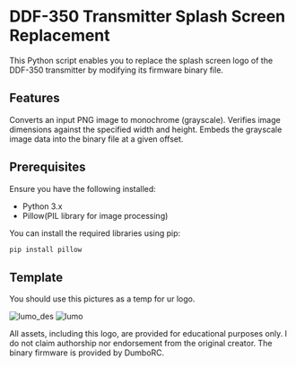 # DDF-350 Transmitter Splash Screen Replacement

This Python script enables you to replace the splash screen logo of the DDF-350 transmitter by modifying its firmware binary file.

## Features

Converts an input PNG image to monochrome (grayscale).
Verifies image dimensions against the specified width and height.
Embeds the grayscale image data into the binary file at a given offset.

## Prerequisites

Ensure you have the following installed:

- Python 3.x
- Pillow(PIL library for image processing)

You can install the required libraries using pip:

```bash
pip install pillow
```

## Template
You should use this pictures as a temp for ur logo.

![lumo_des](https://github.com/user-attachments/assets/3f3c2083-8d65-49f0-8774-cc5240bb3a86)
![lumo](https://github.com/user-attachments/assets/824c4990-b2d4-4311-866b-e533dd37a689)

All assets, including this logo, are provided for educational purposes only. I do not claim authorship nor endorsement from the original creator. The binary firmware is provided by DumboRC.
